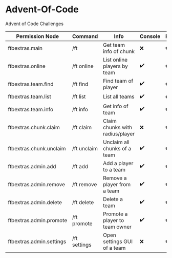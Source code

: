# Advent-Of-Code
Advent of Code Challenges

<table>
<thead>
<tr>
<th>Permission Node</th>
<th>Command</th>
<th>Info</th>
<th>Console</th>
<th>Player</th>
</tr>
</thead>
<tbody>
<tr>
<td>ftbextras.main</td>
<td>/ft</td>
<td>Get team info of chunk</td>
<td><g-emoji class="g-emoji" alias="x" fallback-src="https://github.githubassets.com/images/icons/emoji/unicode/274c.png">❌</g-emoji></td>
<td><g-emoji class="g-emoji" alias="heavy_check_mark" fallback-src="https://github.githubassets.com/images/icons/emoji/unicode/2714.png">✔️</g-emoji></td>
</tr>
<tr>
<td>ftbextras.online</td>
<td>/ft online</td>
<td>List online players by team</td>
<td><g-emoji class="g-emoji" alias="heavy_check_mark" fallback-src="https://github.githubassets.com/images/icons/emoji/unicode/2714.png">✔️</g-emoji></td>
<td><g-emoji class="g-emoji" alias="heavy_check_mark" fallback-src="https://github.githubassets.com/images/icons/emoji/unicode/2714.png">✔️</g-emoji></td>
</tr>
<tr>
<td>ftbextras.team.find</td>
<td>/ft find</td>
<td>Find team of player</td>
<td><g-emoji class="g-emoji" alias="heavy_check_mark" fallback-src="https://github.githubassets.com/images/icons/emoji/unicode/2714.png">✔️</g-emoji></td>
<td><g-emoji class="g-emoji" alias="heavy_check_mark" fallback-src="https://github.githubassets.com/images/icons/emoji/unicode/2714.png">✔️</g-emoji></td>
</tr>
<tr>
<td>ftbextras.team.list</td>
<td>/ft list</td>
<td>List all teams</td>
<td><g-emoji class="g-emoji" alias="heavy_check_mark" fallback-src="https://github.githubassets.com/images/icons/emoji/unicode/2714.png">✔️</g-emoji></td>
<td><g-emoji class="g-emoji" alias="heavy_check_mark" fallback-src="https://github.githubassets.com/images/icons/emoji/unicode/2714.png">✔️</g-emoji></td>
</tr>
<tr>
<td>ftbextras.team.info</td>
<td>/ft info</td>
<td>Get info of team</td>
<td><g-emoji class="g-emoji" alias="heavy_check_mark" fallback-src="https://github.githubassets.com/images/icons/emoji/unicode/2714.png">✔️</g-emoji></td>
<td><g-emoji class="g-emoji" alias="heavy_check_mark" fallback-src="https://github.githubassets.com/images/icons/emoji/unicode/2714.png">✔️</g-emoji></td>
</tr>
<tr>
<td>ftbextras.chunk.claim</td>
<td>/ft claim</td>
<td>Claim chunks with radius/player</td>
<td><g-emoji class="g-emoji" alias="x" fallback-src="https://github.githubassets.com/images/icons/emoji/unicode/274c.png">❌</g-emoji></td>
<td><g-emoji class="g-emoji" alias="heavy_check_mark" fallback-src="https://github.githubassets.com/images/icons/emoji/unicode/2714.png">✔️</g-emoji></td>
</tr>
<tr>
<td>ftbextras.chunk.unclaim</td>
<td>/ft unclaim</td>
<td>Unclaim all chunks of a team</td>
<td><g-emoji class="g-emoji" alias="heavy_check_mark" fallback-src="https://github.githubassets.com/images/icons/emoji/unicode/2714.png">✔️</g-emoji></td>
<td><g-emoji class="g-emoji" alias="heavy_check_mark" fallback-src="https://github.githubassets.com/images/icons/emoji/unicode/2714.png">✔️</g-emoji></td>
</tr>
<tr>
<td>ftbextras.admin.add</td>
<td>/ft add</td>
<td>Add a player to a team</td>
<td><g-emoji class="g-emoji" alias="heavy_check_mark" fallback-src="https://github.githubassets.com/images/icons/emoji/unicode/2714.png">✔️</g-emoji></td>
<td><g-emoji class="g-emoji" alias="heavy_check_mark" fallback-src="https://github.githubassets.com/images/icons/emoji/unicode/2714.png">✔️</g-emoji></td>
</tr>
<tr>
<td>ftbextras.admin.remove</td>
<td>/ft remove</td>
<td>Remove a player from a team</td>
<td><g-emoji class="g-emoji" alias="heavy_check_mark" fallback-src="https://github.githubassets.com/images/icons/emoji/unicode/2714.png">✔️</g-emoji></td>
<td><g-emoji class="g-emoji" alias="heavy_check_mark" fallback-src="https://github.githubassets.com/images/icons/emoji/unicode/2714.png">✔️</g-emoji></td>
</tr>
<tr>
<td>ftbextras.admin.delete</td>
<td>/ft delete</td>
<td>Delete a team</td>
<td><g-emoji class="g-emoji" alias="heavy_check_mark" fallback-src="https://github.githubassets.com/images/icons/emoji/unicode/2714.png">✔️</g-emoji></td>
<td><g-emoji class="g-emoji" alias="heavy_check_mark" fallback-src="https://github.githubassets.com/images/icons/emoji/unicode/2714.png">✔️</g-emoji></td>
</tr>
<tr>
<td>ftbextras.admin.promote</td>
<td>/ft promote</td>
<td>Promote a player to team owner</td>
<td><g-emoji class="g-emoji" alias="heavy_check_mark" fallback-src="https://github.githubassets.com/images/icons/emoji/unicode/2714.png">✔️</g-emoji></td>
<td><g-emoji class="g-emoji" alias="heavy_check_mark" fallback-src="https://github.githubassets.com/images/icons/emoji/unicode/2714.png">✔️</g-emoji></td>
</tr>
<tr>
<td>ftbextras.admin.settings</td>
<td>/ft settings</td>
<td>Open settings GUI of a team</td>
<td><g-emoji class="g-emoji" alias="x" fallback-src="https://github.githubassets.com/images/icons/emoji/unicode/274c.png">❌</g-emoji></td>
<td><g-emoji class="g-emoji" alias="heavy_check_mark" fallback-src="https://github.githubassets.com/images/icons/emoji/unicode/2714.png">✔️</g-emoji></td>
</tr>
</tbody>
</table>
